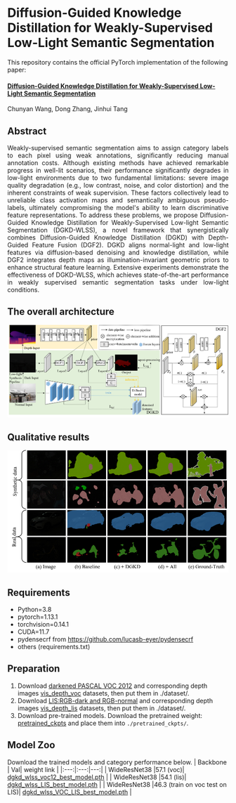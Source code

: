 # Diffusion-Guided Knowledge Distillation for Weakly-Supervised Low-Light Semantic Segmentation
This repository contains the official PyTorch implementation of the following paper:
#### [Diffusion-Guided Knowledge Distillation for Weakly-Supervised Low-Light Semantic Segmentation]()
Chunyan Wang, Dong Zhang, Jinhui Tang

## Abstract 
<p align="justify">
Weakly-supervised semantic segmentation aims to assign category labels to each pixel using weak annotations, significantly reducing manual annotation costs. Although existing methods have achieved remarkable progress in well-lit scenarios, their performance significantly degrades in low-light environments due to two fundamental limitations: severe image quality degradation (e.g., low contrast, noise, and color distortion) and the inherent constraints of weak supervision. These factors collectively lead to unreliable class activation maps and semantically ambiguous pseudo-labels, ultimately compromising the model's ability to learn discriminative feature representations. To address these problems, we propose Diffusion-Guided Knowledge Distillation for Weakly-Supervised Low-light Semantic Segmentation (DGKD-WLSS), a novel framework that synergistically combines Diffusion-Guided Knowledge Distillation (DGKD) with Depth-Guided Feature Fusion (DGF2). DGKD aligns normal-light and low-light features via diffusion-based denoising and knowledge distillation, while DGF2 integrates depth maps as illumination-invariant geometric priors to enhance structural feature learning. Extensive experiments demonstrate the effectiveness of DGKD-WLSS, which achieves state-of-the-art performance in weakly supervised semantic segmentation tasks under low-light conditions. 

## The overall architecture
<img src="./figures/overview.png" alt="drawing"/><br> 

## Qualitative results
<img src="./figures/wsss-fig.png" alt="drawing"/><br>


## Requirements
- Python=3.8
- pytorch=1.13.1
- torchvision=0.14.1
- CUDA=11.7
- pydensecrf from https://github.com/lucasb-eyer/pydensecrf
- others (requirements.txt)

## Preparation

1. Download [darkened PASCAL VOC 2012](https://drive.google.com/file/d/1EMVeWPgkiToG_HWBy7o0iG_5FF1HLbvk/view?usp=drive_link) and corresponding depth images [vis_depth_voc](https://drive.google.com/file/d/1l6MbmJAwk5SYWdxJDzCuQoR8FscoxgAS/view?usp=drive_link) datasets, then put them in ./dataset/.
2. Download [LIS:RGB-dark and RGB-normal](https://drive.google.com/drive/folders/1KpC82G_H1CI35lmnB2LYr9aK3FQcahAC) and corresponding depth images [vis_depth_lis](https://drive.google.com/file/d/1vw--djckEz0wLdVqYQZ8cKtbfpPG4EE3/view?usp=drive_link) datasets, then put them in ./dataset/.
2. Download pre-trained models.
   Download the pretrained weight: [pretrained_ckpts](https://drive.google.com/drive/folders/1v2hBOX5DzxNUx4QxAdR3dK3uw66ZOOUv?usp=drive_link) and place them into 
   `./pretrained_ckpts/`.
   
 

## Model Zoo
   Download the trained models and category performance below.
   | Backbone | Val| weight link |
|:---:|:---:|---:|
| WideResNet38 |57.1 (voc)| [dgkd_wlss_voc12_best_model.pth](https://drive.google.com/file/d/1PkUkGdwviFajLyI1FOE_ePbeXy-rZuCP/view?usp=drive_link) |
| WideResNet38 |54.1 (lis)| [dgkd_wlss_LIS_best_model.pth](https://drive.google.com/file/d/1aK_xXLMxDyT9aVL05CtsVPS2Sd-Jkhkr/view?usp=drive_link) |
| WideResNet38 |46.3 (train on voc test on LIS)| [dgkd_wlss_VOC_LIS_best_model.pth](https://drive.google.com/file/d/1S4BUghHUwGrh2H6Eygb1ZaNCA_xTvRJU/view?usp=drive_link) |



